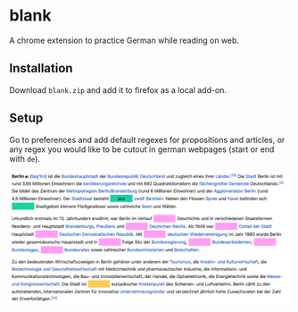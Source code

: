 # blank
A chrome extension to practice German while reading on web.

## Installation
Download `blank.zip` and add it to firefox as a local add-on.

## Setup
Go to preferences and add default regexes for propositions and articles, or any regex you would like to be cutout in german webpages (start or end with `de`).

![](screenshot.png)
